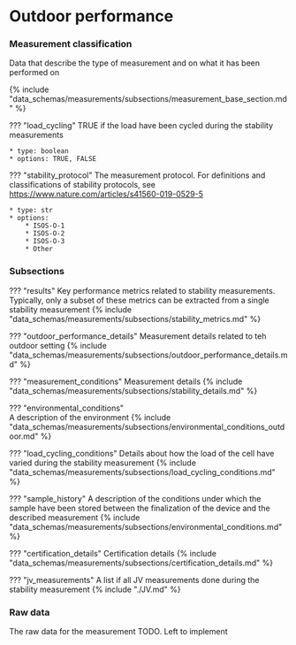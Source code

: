# Outdoor performance

### Measurement classification
Data that describe the type of measurement and on what it has been performed on

{% include "data_schemas/measurements/subsections/measurement_base_section.md" %}

??? "load_cycling"
    TRUE if the load have been cycled during the stability measurements

    * type: boolean
    * options: TRUE, FALSE 

??? "stability_protocol"
    The measurement protocol. For definitions and classifications of stability protocols, see https://www.nature.com/articles/s41560-019-0529-5   

    * type: str
    * options: 
        * ISOS-O-1
        * ISOS-O-2
        * ISOS-O-3
        * Other    

### Subsections
<!-- ### Results -->
??? "results"
    Key performance metrics related to stability measurements. Typically, only a subset of these metrics can be extracted from a single stability measurement
    {% include "data_schemas/measurements/subsections/stability_metrics.md" %}          

<!-- ### Outdoor performance conditions -->
??? "outdoor_performance_details"
    Measurement details related to teh outdoor setting
    {% include "data_schemas/measurements/subsections/outdoor_performance_details.md" %}      

<!-- ### Measurement conditions -->
??? "measurement_conditions"
    Measurement details
    {% include "data_schemas/measurements/subsections/stability_details.md" %}       

<!-- ### Environmental conditions -->
??? "environmental_conditions"  
    A description of the environment
    {% include "data_schemas/measurements/subsections/environmental_conditions_outdoor.md" %}    


<!-- ### Load cycling -->
??? "load_cycling_conditions"
    Details about how the load of the cell have varied during the stability measurement
    {% include "data_schemas/measurements/subsections/load_cycling_conditions.md" %}     

<!-- ### Sample History -->
??? "sample_history"
    A description of the conditions under which the sample have been stored between the finalization of the device and the described measurement
    {% include "data_schemas/measurements/subsections/environmental_conditions.md" %}


<!-- ### Certification details -->
??? "certification_details"
    Certification details
    {% include "data_schemas/measurements/subsections/certification_details.md" %}


<!-- ### JV measurements done during the stability measurement -->
??? "jv_measurements"
    A list if all JV measurements done during the stability measurement
    {% include "./JV.md" %}

### Raw data
The raw data for the measurement
TODO. Left to implement    